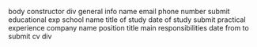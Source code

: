 body
    constructor div
        general info
            name
            email
            phone number
            submit
        educational exp
            school name
            title of study
            date of study
            submit
        practical experience
            company name
            position title
            main responsibilities
            date from to 
            submit
    cv div
        